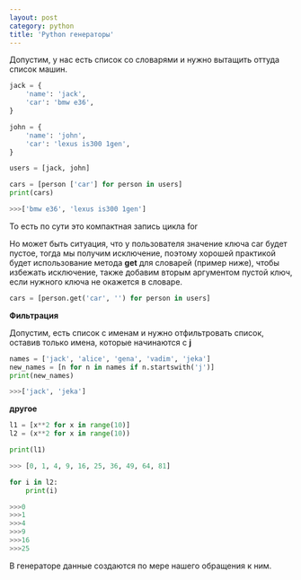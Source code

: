 ```yaml
---
layout: post
category: python
title: 'Python генераторы'
---
```


Допустим, у нас есть список со словарями и нужно вытащить оттуда список машин.

```python
jack = {
    'name': 'jack',
    'car': 'bmw e36',
}

john = {
    'name': 'john',
    'car': 'lexus is300 1gen',
}

users = [jack, john]

cars = [person ['car'] for person in users]
print(cars)

>>>['bmw e36', 'lexus is300 1gen']
```


То есть по сути это компактная запись цикла for

Но может быть ситуация, что у пользователя значение ключа car будет пустое, тогда мы получим исключение, поэтому хорошей практикой будет использование метода **get** для словарей (пример ниже), чтобы избежать исключение, также добавим вторым аргументом пустой ключ, если нужного ключа не окажется в словаре.

```python
cars = [person.get('car', '') for person in users]
```

**Фильтрация**

Допустим, есть список с именам и нужно отфильтровать список, оставив только имена, которые начинаются с **j**

```python
names = ['jack', 'alice', 'gena', 'vadim', 'jeka']
new_names = [n for n in names if n.startswith('j')]
print(new_names)

>>>['jack', 'jeka']
```

**другое**

```python
l1 = [x**2 for x in range(10)]
l2 = (x**2 for x in range(10))

print(l1)

>>> [0, 1, 4, 9, 16, 25, 36, 49, 64, 81]

for i in l2:
    print(i)

>>>0
>>>1
>>>4
>>>9
>>>16
>>>25
```

В генераторе данные создаются по мере нашего обращения к ним.
